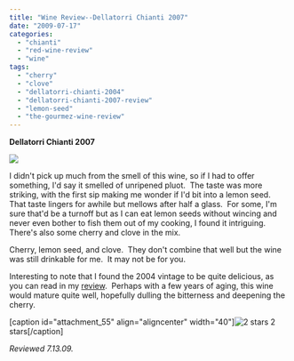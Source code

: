 ```yaml
---
title: "Wine Review--Dellatorri Chianti 2007"
date: "2009-07-17"
categories: 
  - "chianti"
  - "red-wine-review"
  - "wine"
tags: 
  - "cherry"
  - "clove"
  - "dellatorri-chianti-2004"
  - "dellatorri-chianti-2007-review"
  - "lemon-seed"
  - "the-gourmez-wine-review"
---
```


**Dellatorri Chianti 2007**

![](http://www.rebeccagomezfarrell.com/photos/dellatorrichianti07.jpg)

I didn't pick up much from the smell of this wine, so if I had to offer something, I'd say it smelled of unripened pluot.  The taste was more striking, with the first sip making me wonder if I'd bit into a lemon seed.  That taste lingers for awhile but mellows after half a glass.  For some, I'm sure that'd be a turnoff but as I can eat lemon seeds without wincing and never even bother to fish them out of my cooking, I found it intriguing.  There's also some cherry and clove in the mix.

Cherry, lemon seed, and clove.  They don't combine that well but the wine was still drinkable for me.  It may not be for you.

Interesting to note that I found the 2004 vintage to be quite delicious, as you can read in my [review](http://www.rebeccagomezfarrell.com/gourmez/wines/review.php?id=16&type=redwines).  Perhaps with a few years of aging, this wine would mature quite well, hopefully dulling the bitterness and deepening the cherry.

\[caption id="attachment\_55" align="aligncenter" width="40"\]![2 stars](http://www.rebeccagomezfarrell.com/wp-content/uploads/2009/02/rating_chicken11.gif "rating_chicken11") 2 stars\[/caption\]

_Reviewed 7.13.09._
